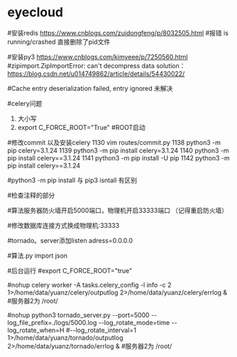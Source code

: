 # eyecloud
#安装redis
https://www.cnblogs.com/zuidongfeng/p/8032505.html
#报错 is running/crashed   直接删除了pid文件


#安装py3    https://www.cnblogs.com/kimyeee/p/7250560.html
#zipimport.ZipImportError: can't decompress data   solution：https://blog.csdn.net/u014749862/article/details/54430022/


#Cache entry deserialization failed, entry ignored   未解决

#celery问题
1. 大小写
2. export C_FORCE_ROOT="True"  #ROOT启动



#修改commit 以及安装celery
 1130  vim routes/commit.py 
 1138  python3 -m pip celery=3.1.24
 1139  python3 -m pip install celery=3.1.24
 1140  python3 -m pip install celery==3.1.24
 1141  python3 -m pip install -U pip
 1142  python3 -m pip install celery==3.1.24

#python3 -m pip install          与      pip3 isntall 有区别

#检查注释的部分

#算法服务器防火墙开启5000端口，物理机开启33333端口 （记得重启防火墙）

#修改数据库连接方式换成物理机:33333

#tornado。server添加listen adress=0.0.0.0

#算法.py import json

#后台运行
#export C_FORCE_ROOT="true"

#nohup celery worker -A tasks.celery_config -l info -c 2  1>/home/data/yuanz/celery/outputlog 2>/home/data/yuanz/celery/errlog &
#服务器2为 /root/

#nohup python3 tornado_server.py --port=5000 --log_file_prefix=./logs/5000.log --log_rotate_mode=time --log_rotate_when=H #--log_rotate_interval=1  1>/home/data/yuanz/tornado/outputlog 2>/home/data/yuanz/tornado/errlog &
#服务器2为 /root/

